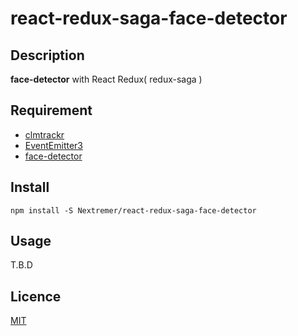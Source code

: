 react-redux-saga-face-detector
====

## Description
**face-detector** with React Redux( redux-saga )

## Requirement
* [clmtrackr](https://github.com/Nextremer/clmtrackr)
* [EventEmitter3](https://github.com/primus/eventemitter3)
* [face-detector](https://github.com/Nextremer/face-detector)

## Install
`npm install -S Nextremer/react-redux-saga-face-detector`

## Usage
T.B.D

## Licence
[MIT](https://github.com/tcnksm/tool/blob/master/LICENCE)


